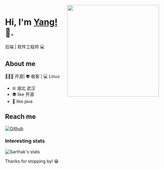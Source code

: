 <img align="right" width="300" height="300" src="https://yangyang666.oss-cn-chengdu.aliyuncs.com/photos/4951d002b95a8f8af63ea394a043f930.png">


# Hi, I'm [Yang!](https://soulnull.com/) 👋.

后端 | 软件工程师 💻

## About me 

🧑🏻‍💻 开源| 👽 极客 | 💻 Linux

- 🌐  湖北 武汉
- 👽  like 开源
- 🍓  like java


## Reach me 
[![Github](https://img.shields.io/github/followers/ABF7470?label=Github&style=social)](https://github.com/ABF7470)

### Interesting stats

![Sarthak's stats](https://github-readme-stats.vercel.app/api?username=ABF7470&show_icons=true)

Thanks for stopping by! 😁


